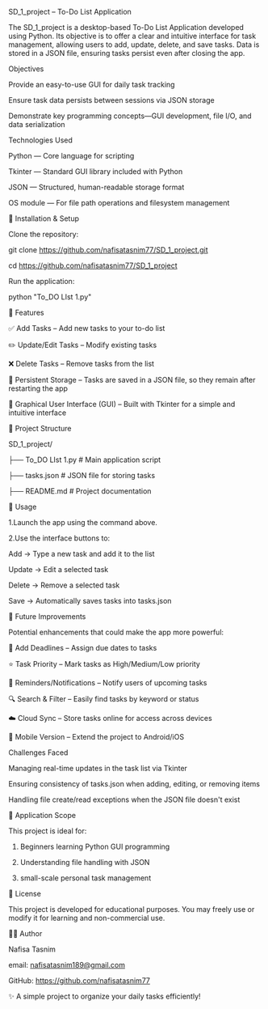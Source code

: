 SD_1_project – To-Do List Application

The SD_1_project is a desktop-based To-Do List Application developed using Python. Its objective is to offer a clear and intuitive interface for task management, allowing users to add, update, delete, and save tasks. Data is stored in a JSON file, ensuring tasks persist even after closing the app.


Objectives


Provide an easy-to-use GUI for daily task tracking

Ensure task data persists between sessions via JSON storage

Demonstrate key programming concepts—GUI development, file I/O, and data serialization


Technologies Used


Python — Core language for scripting

Tkinter — Standard GUI library included with Python

JSON — Structured, human-readable storage format

OS module — For file path operations and filesystem management


🚀 Installation & Setup

Clone the repository:

git clone https://github.com/nafisatasnim77/SD_1_project.git

cd https://github.com/nafisatasnim77/SD_1_project

Run the application:

python "To_DO LIst 1.py"


📌 Features


✅ Add Tasks – Add new tasks to your to-do list

✏️ Update/Edit Tasks – Modify existing tasks

❌ Delete Tasks – Remove tasks from the list

💾 Persistent Storage – Tasks are saved in a JSON file, so they remain after restarting the app

🎨 Graphical User Interface (GUI) – Built with Tkinter for a simple and intuitive interface


📂 Project Structure


SD_1_project/

├── To_DO LIst 1.py     # Main application script

├── tasks.json          # JSON file for storing tasks

├── README.md           # Project documentation


📖 Usage


1.Launch the app using the command above.

2.Use the interface buttons to:

   Add → Type a new task and add it to the list
   
   Update → Edit a selected task
   
   Delete → Remove a selected task
   
   Save → Automatically saves tasks into tasks.json
   
   

🔮 Future Improvements


Potential enhancements that could make the app more powerful:

📅 Add Deadlines – Assign due dates to tasks

⭐ Task Priority – Mark tasks as High/Medium/Low priority

🔔 Reminders/Notifications – Notify users of upcoming tasks

🔍 Search & Filter – Easily find tasks by keyword or status

☁️ Cloud Sync – Store tasks online for access across devices

📱 Mobile Version – Extend the project to Android/iOS


Challenges Faced


Managing real-time updates in the task list via Tkinter

Ensuring consistency of tasks.json when adding, editing, or removing items

Handling file create/read exceptions when the JSON file doesn't exist


🎯 Application Scope


This project is ideal for:

1. Beginners learning Python GUI programming

2. Understanding file handling with JSON
   
3. small-scale personal task management
   

📜 License


This project is developed for educational purposes. You may freely use or modify it for learning and non-commercial use.


👩‍💻 Author


Nafisa Tasnim

email: nafisatasnim189@gmail.com

GitHub: https://github.com/nafisatasnim77

✨ A simple project to organize your daily tasks efficiently!
